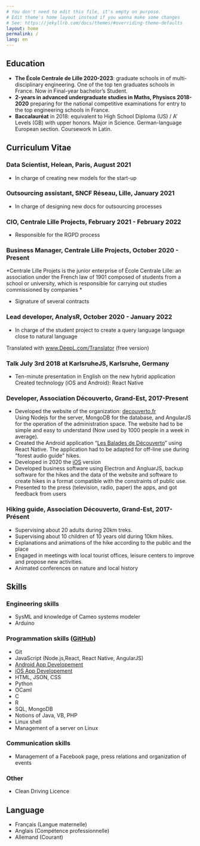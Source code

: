 ```yaml
---
# You don't need to edit this file, it's empty on purpose.
# Edit theme's home layout instead if you wanna make some changes
# See: https://jekyllrb.com/docs/themes/#overriding-theme-defaults
layout: home
permalink: /
lang: en
---
```


## Education

* **The École Centrale de Lille 2020-2023**: graduate schools in of multi-disciplinary engineering. One of the top ten graduates schools in France. 
Now in Final-year bachelor’s Student. 
* **2-years in advanced undergraduate studies in Maths, Physiscs 2018-2020** preparing for the national competitive examinations for entry to the top engineering schools in France.
* **Baccalauréat** in 2018: equivalent to High School Diploma (US) / A’ Levels (GB) with upper honors. Major in Science. German-language European section. Coursework in Latin.

## Curriculum Vitae 

### Data Scientist, Helean, Paris, August 2021 
* In charge of creating new models for the start-up

### Outsourcing assistant, SNCF Réseau, Lille, January 2021 
* In charge of designing new docs for outsourcing processes

### CIO, Centrale Lille Projects, February 2021 - February 2022

* Responsible for the RGPD process

### Business Manager, Centrale Lille Projects, October 2020 - Present

*Centrale Lille Projets is the junior enterprise of École Centrale Lille: an association under the French law of 1901 composed of students from a school or university, which is responsible for carrying out studies commissioned by companies *

* Signature of several contracts

### Lead developer, AnalysR, October 2020 - January 2022 

* In charge of the student project to create a query language
language close to natural language

Translated with www.DeepL.com/Translator (free version)

### Talk July 3rd 2018 at KarlsruheJS, Karlsruhe, Germany  
*	Ten-minute presentation in English on the new hybrid application Created technology (iOS and Android): React Native

### Developer, Association Découverto, Grand-Est, 2017-Present  
*	Developed the website of the organization: [decouverto.fr](https://decouverto.fr)  
Using Nodejs for the server, MongoDB for the database, and AngularJS for the operation of the administration space. The website had to be simple and easy to understand (Now used by 1000 people in a week in average).
*	Created the Android application  “[Les Balades de Découverto](https://play.google.com/store/apps/details?id=com.lesbaladesdedecouverto)” using React Native.
The application had to be adapted for off-line use during "forest audio guide" hikes.
* Developed in 2020 the [iOS](https://apps.apple.com/app/id1538334399) version
*	Developed business software using Electron and AngluarJS, backup software for the hikes and the data of the website and software to create hikes in a format compatible with the constraints of public use.
*	Presented to the press (television, radio, paper) the apps, and got feedback from users

### Hiking guide, Association Découverto, Grand-Est, 2017-Présent  
*	Supervising about 20 adults during 20km treks. 
*	Supervising about 10 children of 10 years old during 10km hikes. 
*	Explanations and animations of the hike according to the public and the place 
*	Engaged in meetings with local tourist offices, leisure centers to improve and propose new activities. 
*	Animated conferences on nature and local history 

## Skills

### Engineering skills
* SysML and knowledge of Cameo systems modeler
* Arduino

### Programmation skills ([GitHub](https://github.com/cedced19))
* Git 
* JavaScript (Node.js,React, React Native, AngularJS) 
* [Android App Developement](https://play.google.com/store/apps/dev?id=8053368172585015347)
* [iOS App Developement](https://apps.apple.com/app/id1538334399)
* HTML, JSON, CSS 
* Python
* OCaml
* C
* R
* SQL, MongoDB
* Notions of Java, VB, PHP 
* Linux shell
* Management of a server on Linux

### Communication skills
* Management of a Facebook page, press relations and organization of events

### Other

* Clean Driving Licence

## Language

* Français (Langue maternelle)
* Anglais (Compétence professionnelle)
* Allemand (Courant)

